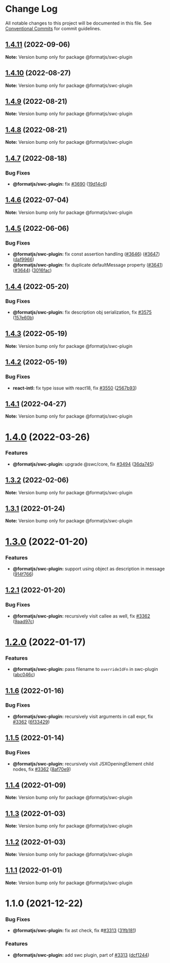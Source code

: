 # Change Log

All notable changes to this project will be documented in this file.
See [Conventional Commits](https://conventionalcommits.org) for commit guidelines.

## [1.4.11](https://github.com/formatjs/formatjs/compare/@formatjs/swc-plugin@1.4.10...@formatjs/swc-plugin@1.4.11) (2022-09-06)

**Note:** Version bump only for package @formatjs/swc-plugin

## [1.4.10](https://github.com/formatjs/formatjs/compare/@formatjs/swc-plugin@1.4.9...@formatjs/swc-plugin@1.4.10) (2022-08-27)

**Note:** Version bump only for package @formatjs/swc-plugin

## [1.4.9](https://github.com/formatjs/formatjs/compare/@formatjs/swc-plugin@1.4.8...@formatjs/swc-plugin@1.4.9) (2022-08-21)

**Note:** Version bump only for package @formatjs/swc-plugin

## [1.4.8](https://github.com/formatjs/formatjs/compare/@formatjs/swc-plugin@1.4.7...@formatjs/swc-plugin@1.4.8) (2022-08-21)

**Note:** Version bump only for package @formatjs/swc-plugin

## [1.4.7](https://github.com/formatjs/formatjs/compare/@formatjs/swc-plugin@1.4.6...@formatjs/swc-plugin@1.4.7) (2022-08-18)

### Bug Fixes

* **@formatjs/swc-plugin:** fix [#3690](https://github.com/formatjs/formatjs/issues/3690) ([19d14c6](https://github.com/formatjs/formatjs/commit/19d14c6a6e2a78e4bb464e43947ae34bd0be9836))

## [1.4.6](https://github.com/formatjs/formatjs/compare/@formatjs/swc-plugin@1.4.5...@formatjs/swc-plugin@1.4.6) (2022-07-04)

**Note:** Version bump only for package @formatjs/swc-plugin

## [1.4.5](https://github.com/formatjs/formatjs/compare/@formatjs/swc-plugin@1.4.4...@formatjs/swc-plugin@1.4.5) (2022-06-06)

### Bug Fixes

* **@formatjs/swc-plugin:** fix const assertion handling ([#3646](https://github.com/formatjs/formatjs/issues/3646)) ([#3647](https://github.com/formatjs/formatjs/issues/3647)) ([daf9966](https://github.com/formatjs/formatjs/commit/daf9966a3d8e3a362079c518e2006a14ed98f625))
* **@formatjs/swc-plugin:** fix duplicate defaultMessage property ([#3641](https://github.com/formatjs/formatjs/issues/3641)) ([#3644](https://github.com/formatjs/formatjs/issues/3644)) ([3016fac](https://github.com/formatjs/formatjs/commit/3016fac879037dcb783162b7c64a9f4eb9555e5c))

## [1.4.4](https://github.com/formatjs/formatjs/compare/@formatjs/swc-plugin@1.4.3...@formatjs/swc-plugin@1.4.4) (2022-05-20)

### Bug Fixes

* **@formatjs/swc-plugin:** fix description obj serialization, fix [#3575](https://github.com/formatjs/formatjs/issues/3575) ([157e60b](https://github.com/formatjs/formatjs/commit/157e60bd510fd9b949f88bb4d2fab8309206409a))

## [1.4.3](https://github.com/formatjs/formatjs/compare/@formatjs/swc-plugin@1.4.2...@formatjs/swc-plugin@1.4.3) (2022-05-19)

**Note:** Version bump only for package @formatjs/swc-plugin

## [1.4.2](https://github.com/formatjs/formatjs/compare/@formatjs/swc-plugin@1.4.1...@formatjs/swc-plugin@1.4.2) (2022-05-19)

### Bug Fixes

* **react-intl:** fix type issue with react18, fix [#3550](https://github.com/formatjs/formatjs/issues/3550) ([2567b93](https://github.com/formatjs/formatjs/commit/2567b932c5d18b097a43842563046c20ce0c49f1))

## [1.4.1](https://github.com/formatjs/formatjs/compare/@formatjs/swc-plugin@1.4.0...@formatjs/swc-plugin@1.4.1) (2022-04-27)

**Note:** Version bump only for package @formatjs/swc-plugin

# [1.4.0](https://github.com/formatjs/formatjs/compare/@formatjs/swc-plugin@1.3.2...@formatjs/swc-plugin@1.4.0) (2022-03-26)

### Features

* **@formatjs/swc-plugin:** upgrade @swc/core, fix [#3494](https://github.com/formatjs/formatjs/issues/3494) ([36da745](https://github.com/formatjs/formatjs/commit/36da74512eaa16e57df5a171e86542c4f063edc3))

## [1.3.2](https://github.com/formatjs/formatjs/compare/@formatjs/swc-plugin@1.3.1...@formatjs/swc-plugin@1.3.2) (2022-02-06)

**Note:** Version bump only for package @formatjs/swc-plugin

## [1.3.1](https://github.com/formatjs/formatjs/compare/@formatjs/swc-plugin@1.3.0...@formatjs/swc-plugin@1.3.1) (2022-01-24)

**Note:** Version bump only for package @formatjs/swc-plugin

# [1.3.0](https://github.com/formatjs/formatjs/compare/@formatjs/swc-plugin@1.2.1...@formatjs/swc-plugin@1.3.0) (2022-01-20)

### Features

* **@formatjs/swc-plugin:** support using object as description in message ([914f766](https://github.com/formatjs/formatjs/commit/914f7662872946bb25bf95cb4fac4837a0df2c9f))

## [1.2.1](https://github.com/formatjs/formatjs/compare/@formatjs/swc-plugin@1.2.0...@formatjs/swc-plugin@1.2.1) (2022-01-20)

### Bug Fixes

* **@formatjs/swc-plugin:** recursively visit callee as well, fix [#3362](https://github.com/formatjs/formatjs/issues/3362) ([9aad97c](https://github.com/formatjs/formatjs/commit/9aad97c8745c95e4facd2d09c8e225dff2305b94))

# [1.2.0](https://github.com/formatjs/formatjs/compare/@formatjs/swc-plugin@1.1.6...@formatjs/swc-plugin@1.2.0) (2022-01-17)

### Features

* **@formatjs/swc-plugin:** pass filename to `overrideIdFn` in swc-plugin ([abc046c](https://github.com/formatjs/formatjs/commit/abc046c2c18535615be3954766d757584e611af4))

## [1.1.6](https://github.com/formatjs/formatjs/compare/@formatjs/swc-plugin@1.1.5...@formatjs/swc-plugin@1.1.6) (2022-01-16)

### Bug Fixes

* **@formatjs/swc-plugin:** recursively visit arguments in call expr, fix [#3362](https://github.com/formatjs/formatjs/issues/3362) ([6f33429](https://github.com/formatjs/formatjs/commit/6f334290710c1cfb7a83ee13c8bafb67a4009d0b))

## [1.1.5](https://github.com/formatjs/formatjs/compare/@formatjs/swc-plugin@1.1.4...@formatjs/swc-plugin@1.1.5) (2022-01-14)

### Bug Fixes

* **@formatjs/swc-plugin:** recursively visit JSXOpeningElement child nodes, fix [#3362](https://github.com/formatjs/formatjs/issues/3362) ([8af70e9](https://github.com/formatjs/formatjs/commit/8af70e9ef6aa17b710f48d725fcfa4bd663913fe))

## [1.1.4](https://github.com/formatjs/formatjs/compare/@formatjs/swc-plugin@1.1.3...@formatjs/swc-plugin@1.1.4) (2022-01-09)

**Note:** Version bump only for package @formatjs/swc-plugin

## [1.1.3](https://github.com/formatjs/formatjs/compare/@formatjs/swc-plugin@1.1.2...@formatjs/swc-plugin@1.1.3) (2022-01-03)

**Note:** Version bump only for package @formatjs/swc-plugin

## [1.1.2](https://github.com/formatjs/formatjs/compare/@formatjs/swc-plugin@1.1.1...@formatjs/swc-plugin@1.1.2) (2022-01-03)

**Note:** Version bump only for package @formatjs/swc-plugin

## [1.1.1](https://github.com/formatjs/formatjs/compare/@formatjs/swc-plugin@1.1.0...@formatjs/swc-plugin@1.1.1) (2022-01-01)

**Note:** Version bump only for package @formatjs/swc-plugin

# 1.1.0 (2021-12-22)

### Bug Fixes

* **@formatjs/swc-plugin:** fix ast check, fix #[#3313](https://github.com/formatjs/formatjs/issues/3313) ([31fb181](https://github.com/formatjs/formatjs/commit/31fb181af35b180a8322070e76bf3288041d649c))

### Features

* **@formatjs/swc-plugin:** add swc plugin, part of [#3313](https://github.com/formatjs/formatjs/issues/3313) ([dcf1244](https://github.com/formatjs/formatjs/commit/dcf12446ba16b59185bfa60acf0c600fd3a038ff))
